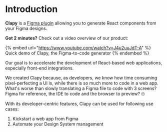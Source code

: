 # Introduction

**Clapy** is a [Figma plugin](https://www.figma.com/community/plugin/1083031796594968801) allowing you to generate React components from your Figma designs.



**Got 2 minutes?** Check out a video overview of our product:

{% embed url="https://www.youtube.com/watch?v=J4u2uuJdT-A" %}
Quick demo of Clapy, the Figma-to-code generator
{% endembed %}

Our goal is to accelerate the development of React-based web applications, especially front-end integrations.

We created Clapy because, as developers, we know how time consuming pixel-perfecting a UI is, while there is so much more to code in a web app. What's worse than slowly translating a Figma file to code with 3 screens? Figma for reference, the IDE to code and the browser to preview? 🙄



With its developer-centric features, Clapy can be used for following use cases:

1. Kickstart a web app from Figma
2. Automate your Design System management

